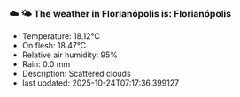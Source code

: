 ### ☁️ 🌤️  The weather in Florianópolis is: Florianópolis

- Temperature: 18.12°C
- On flesh: 18.47°C
- Relative air humidity: 95%
- Rain: 0.0 mm
- Description: Scattered clouds
- last updated: 2025-10-24T07:17:36.399127
